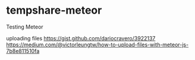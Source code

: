 # tempshare-meteor
Testing Meteor

uploading files
https://gist.github.com/dariocravero/3922137
https://medium.com/@victorleungtw/how-to-upload-files-with-meteor-js-7b8e811510fa

